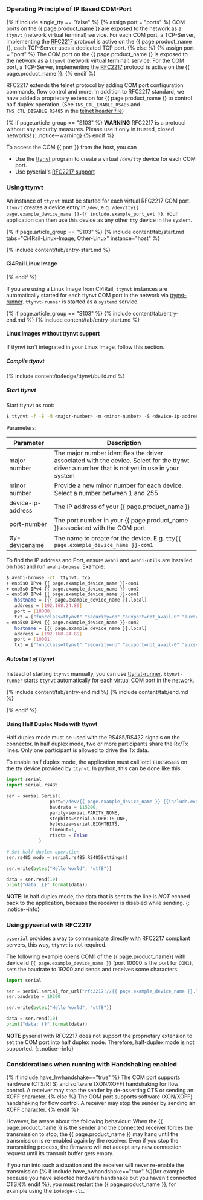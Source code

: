 <!---
Features and connections shall be described by the including file (e.g. iou04-front/detailed-description.md)

Pass the following parameters in the include directive:
- single_tty: "true" if the device has only one tty (e.g. iou06), "false" if it has multiple ttys (e.g. iou04)
- example_port_ext: extension of the example port name (e.g. "com" or "com1")
- example_port_num: TCP port number of the example port (e.g. "10000" )
- have_hwhandshake: "true" if the device has hardware handshake, "false" if not
--->

### Operating Principle of IP Based COM-Port

{% if include.single_tty == "false" %}
{% assign port = "ports" %}
COM ports on the {{ page.product_name }} are exposed to the network as a `ttynvt` (network virtual terminal) service. For each COM port, a TCP-Server, implementing the [RFC2217](https://datatracker.ietf.org/doc/html/rfc2217) protocol is active on the {{ page.product_name }}, each TCP-Server uses a dedicated TCP port.
{% else %}
{% assign port = "port" %}
The COM port on the {{ page.product_name }} is exposed to the network as a `ttynvt` (network virtual terminal) service. For the COM port, a TCP-Server, implementing the [RFC2217](https://datatracker.ietf.org/doc/html/rfc2217) protocol is active on the {{ page.product_name }}.
{% endif %}


RFC2217 extends the telnet protocol by adding COM port configuration commands, flow control and more. In addition to RFC2217 standard, we have added a proprietary extension for {{ page.product_name }} to control half duplex operation. (See `TNS_CTL_ENABLE_RS485` and `TNS_CTL_DISABLE_RS485` in the [telnet header file](https://gitlab.com/ci4rail/ttynvt/-/blob/master/src/telnet.h))

{% if page.article_group == "S103" %}
**WARNING** RFC2217 is a protocol without any security measures. Please use it only in trusted, closed networks!
{: .notice--warning}
{% endif %}

To access the COM {{ port }} from the host, you can
* Use the [ttynvt](https://gitlab.com/ci4rail/ttynvt) program to create a virtual `/dev/tty` device for each COM port.
* Use pyserial's [RFC2217 support](https://pyserial.readthedocs.io/en/latest/url_handlers.html?highlight=rfc2217#rfc2217)

### Using ttynvt

An instance of `ttynvt` must be started for each virtual RFC2217 COM port. `ttynvt` creates a device entry in `/dev`, e.g. `/dev/tty{{ page.example_device_name }}-{{ include.example_port_ext }}`. Your application can then use this device as any other `tty` device in the system.

{% if page.article_group == "S103" %}
{% include content/tab/start.md tabs="Ci4Rail-Linux-Image, Other-Linux" instance="host" %}

<!--
==========================================================================================
Ci4Rail Image
==========================================================================================
-->
{% include content/tab/entry-start.md %}
#### Ci4Rail Linux Image
{% endif %}

If you are using a Linux Image from Ci4Rail, `ttynvt` instances are automatically started for each ttynvt COM port in the network via [ttynvt-runner](https://github.com/ci4rail/ttynvt-runner). `ttynvt-runner` is started as a `systemd` service.

{% if page.article_group == "S103" %}
{% include content/tab/entry-end.md %}
{% include content/tab/entry-start.md %}
<!--
==========================================================================================
Non Ci4Rail Image
==========================================================================================
-->

#### Linux Images without ttynvt support

If ttynvt isn't integrated in your Linux Image, follow this section.

##### Compile ttynvt

{% include content/io4edge/ttynvt/build.md %}

##### Start ttynvt

Start ttynvt as root:

```bash
$ ttynvt -f -E -M <major-number> -m <minor-number> -S <device-ip-address>:<port-number> -n <tty-devicename>
```

Parameters:

| Parameter         | Description                                                                                                                                    |
| ----------------- | ---------------------------------------------------------------------------------------------------------------------------------------------- |
| major number      | The major number identifies the driver associated with the device. Select for the ttynvt driver a number that is not yet in use in your system |
| minor number      | Provide a new minor number for each device. Select a number between 1 and 255                                                                  |
| device-ip-address | The IP address of your {{ page.product_name }}                                                                                                 |
| port-number       | The port number in your {{ page.product_name }} associated with the COM port                                                                   |
| tty-devicename    | The name to create for the device. E.g. `tty{{ page.example_device_name }}-com1`                                                               |

To find the IP address and Port, ensure `avahi` and `avahi-utils` are installed on host and run `avahi-browse`. Example:

```bash
$ avahi-browse -rt _ttynvt._tcp
+ enp5s0 IPv4 {{ page.example_device_name }}-com1                                  _ttynvt._tcp         local
+ enp5s0 IPv4 {{ page.example_device_name }}-com2                                  _ttynvt._tcp         local
= enp5s0 IPv4 {{ page.example_device_name }}-com1                                  _ttynvt._tcp         local
   hostname = [{{ page.example_device_name }}.local]
   address = [192.168.24.89]
   port = [10000]
   txt = ["funcclass=ttynvt" "security=no" "auxport=not_avail-0" "auxschema=not_avail"]
= enp5s0 IPv4 {{ page.example_device_name }}-com2                                  _ttynvt._tcp         local
   hostname = [{{ page.example_device_name }}.local]
   address = [192.168.24.89]
   port = [10001]
   txt = ["funcclass=ttynvt" "security=no" "auxport=not_avail-0" "auxschema=not_avail"]
```

##### Autostart of ttynvt

Instead of starting `ttynvt` manually, you can use [ttynvt-runner](https://github.com/ci4rail/ttynvt-runner). `ttynvt-runner` starts `ttynvt` automatically for each virtual COM port in the network.

{% include content/tab/entry-end.md %}
{% include content/tab/end.md %}

<!--
==========================================================================================
End Image Tab
==========================================================================================
-->
{% endif %}


#### Using Half Duplex Mode with ttynvt

Half duplex mode must be used with the RS485/RS422 signals on the connector. In half duplex mode, two or more participants share the Rx/Tx lines. Only one participant is allowed to drive the Tx data.

To enable half duplex mode, the application must call iotcl `TIOCSRS485` on the tty device provided by `ttynvt`. In python, this can be done like this:

```python
import serial
import serial.rs485

ser = serial.Serial(
                port="/dev/{{ page.example_device_name }}-{{include.example_port_ext }}",
                baudrate = 115200,
                parity=serial.PARITY_NONE,
                stopbits=serial.STOPBITS_ONE,
                bytesize=serial.EIGHTBITS,
                timeout=1,
                rtscts = False
            )

# Set half duplex operation
ser.rs485_mode = serial.rs485.RS485Settings()

ser.write(bytes("Hello World", "utf8"))

data = ser.read(10)
print("data: {}".format(data))
```

**NOTE**: In half duplex mode, the data that is sent to the line is *NOT* echoed back to the application, because the receiver is disabled while sending.
{: .notice--info}


### Using pyserial with RFC2217

`pyserial` provides a way to communicate directly with RFC2217 compliant servers, this way, `ttynvt` is not required.

The following example opens COM1 of the {{ page.product_name}} with device id `{{ page.example_device_name }}` (port 10000 is the port for `COM1`), sets the baudrate to 19200 and sends and receives some characters:

```python
import serial

ser = serial.serial_for_url("rfc2217://{{ page.example_device_name }}.local:{{ include.example_port_num }}?ign_set_control")
ser.baudrate = 19200

ser.write(bytes("Hello World", "utf8"))

data = ser.read(10)
print("data: {}".format(data))

```
**NOTE** pyserial with RFC2217 does not support the proprietary extension to set the COM port into half duplex mode. Therefore, half-duplex mode is not supported.
{: .notice--info}


### Considerations when running with Handshaking enabled

{% if include.have_hwhandshake=="true" %}
The COM port supports hardware (CTS/RTS) and software (XON/XOFF) handshaking for flow control. A receiver may stop the sender by de-asserting CTS or sending an XOFF character.
{% else %}
The COM port supports software (XON/XOFF) handshaking for flow control. A receiver may stop the sender by sending an XOFF character.
{% endif %}


However, be aware about the following behaviour:
When the {{ page.product_name }} is the sender and the connected receiver forces the transmission to stop, the {{ page.product_name }} may hang until the transmission is re-enabled again by the receiver. Even if you stop the transmitting process, the firmware will not accept any new connection request until its transmit buffer gets empty.

If you run into such a situation and the receiver will never re-enable the transmission {% if include.have_hwhandshake=="true" %}(for example because you have selected hardware handshake but you haven't connected CTS){% endif %}, you must restart the {{ page.product_name }}, for example using the `io4edge-cli`.
